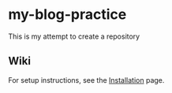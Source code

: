 # my-blog-practice
This is my attempt to create a repository
## Wiki

For setup instructions, see the [Installation](https://github.com/esha-susan/my-blog-practice/wiki/Installation) page.
